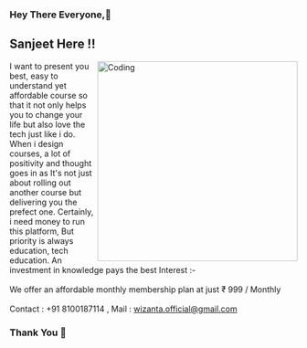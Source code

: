 ### Hey There Everyone,👋
## Sanjeet Here !!
<img align="right" alt="Coding" width="350" src="https://media2.giphy.com/media/l378c04F2fjeZ7vH2/giphy.gif?cid=790b7611a2fb3de2156eddeea778a089c8659b78b79cd629&rid=giphy.gif&ct=g">

I want to present you best, easy to understand yet affordable course so that it not only helps you to change your life but also love the tech just like i do. When i design courses, a lot of positivity and thought goes in as It's not just about rolling out another course but delivering you the prefect one. Certainly, i need money to run this platform, But priority is always education, tech education. 
An investment in knowledge pays the best Interest :- </br>
</br>
We offer an affordable monthly membership plan at just  ₹ 999 / Monthly </br>
<br> Contact : +91 8100187114 , Mail : wizanta.official@gmail.com </br>
### Thank You 🙂
